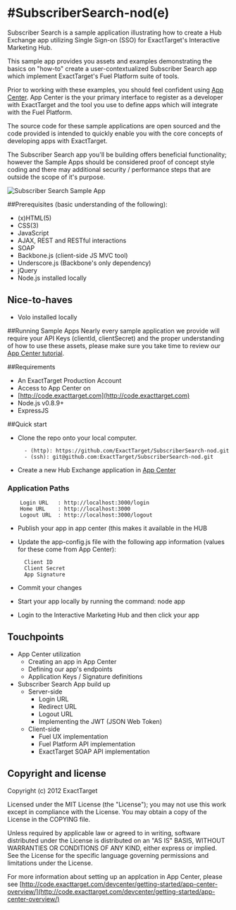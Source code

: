 #SubscriberSearch-nod(e)
=================

Subscriber Search is a sample application illustrating how to create a Hub Exchange app utilizing Single Sign-on (SSO) for ExactTarget's Interactive Marketing Hub.

This sample app provides you assets and examples demonstrating the basics on "how-to" create a user-contextualized Subscriber Search app which implement ExactTarget's Fuel Platform suite of tools.

Prior to working with these examples, you should feel confident using [App Center](http://code.exacttarget.com/devcenter/getting-started/app-center-overview). App Center is the your primary interface to register as a developer with ExactTarget and the tool you use to define apps which will integrate with the Fuel Platform.

The source code for these sample applications are open sourced and the code provided is intended to quickly enable you with the core concepts of developing apps with ExactTarget.

The Subscriber Search app you'll be building offers beneficial functionality; however the Sample Apps should be considered proof of concept style coding and there may additional security / performance steps that are outside the scope of it's purpose.

![Subscriber Search Sample App](http://image.exct.net/lib/fe6a1570776007757416/m/1/SubscriberSearch.png)

##Prerequisites (basic understanding of the following):
* (x)HTML(5)
* CSS(3)
* JavaScript
* AJAX, REST and RESTful interactions
* SOAP
* Backbone.js (client-side JS MVC tool)
* Underscore.js (Backbone's only dependency)
* jQuery
* Node.js installed locally

## Nice-to-haves
* Volo installed locally

##Running Sample Apps
Nearly every sample application we provide will require your API Keys (clientId, clientSecret) and the proper understanding of how to use these assets, please make sure you take time to review our [App Center tutorial](http://code.exacttarget.com/devcenter/getting-started/app-center-overview "App Center Overview").

##Requirements
* An ExactTarget Production Account
* Access to App Center on
* [http://code.exacttarget.com](http://code.exacttarget.com)
* Node.js v0.8.9+
* ExpressJS

##Quick start
* Clone the repo onto your local computer.

		- (http): https://github.com/ExactTarget/SubscriberSearch-nod.git
		- (ssh): git@github.com:ExactTarget/SubscriberSearch-nod.git

* Create a new Hub Exchange application in [App Center](http://code.exacttarget.com/devcenter/getting-started/app-center-overview/registering-app)

### Application Paths 

        Login URL   : http://localhost:3000/login
        Home URL    : http://localhost:3000
        Logout URL  : http://localhost:3000/logout

* Publish your app in app center (this makes it available in the HUB
* Update the app-config.js file with the following app information (values for these come from App Center):

		Client ID
		Client Secret
		App Signature

* Commit your changes
* Start your app locally by running the command:
		node app
* Login to the Interactive Marketing Hub and then click your app

## Touchpoints
* App Center utilization
	* Creating an app in App Center
	* Defining our app's endpoints
	* Application Keys / Signature definitions
* Subscriber Search App build up
	* Server-side
		* Login URL
		* Redirect URL
		* Logout URL
		* Implementing the JWT (JSON Web Token)
	* Client-side
		* Fuel UX implementation
		* Fuel Platform API implementation
		* ExactTarget SOAP API implementation

## Copyright and license

Copyright (c) 2012 ExactTarget

Licensed under the MIT License (the "License");
you may not use this work except in compliance with the License.
You may obtain a copy of the License in the COPYING file.

Unless required by applicable law or agreed to in writing, software
distributed under the License is distributed on an "AS IS" BASIS,
WITHOUT WARRANTIES OR CONDITIONS OF ANY KIND, either express or implied.
See the License for the specific language governing permissions and
limitations under the License.

For more information about setting up an applcation in App Center, please see [http://code.exacttarget.com/devcenter/getting-started/app-center-overview/](http://code.exacttarget.com/devcenter/getting-started/app-center-overview/)
